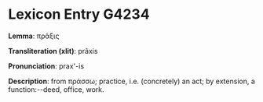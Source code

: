 # Lexicon Entry G4234

**Lemma**: πρᾶξις

**Transliteration (xlit)**: prâxis

**Pronunciation**: prax'-is

**Description**:
from πράσσω; practice, i.e. (concretely) an act; by extension, a function:--deed, office, work.
